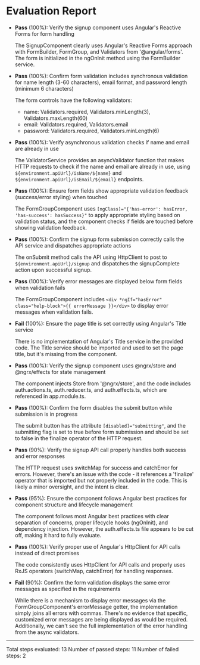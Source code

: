 # Evaluation Report

- **Pass** (100%): Verify the signup component uses Angular's Reactive Forms for form handling
  
  The SignupComponent clearly uses Angular's Reactive Forms approach with FormBuilder, FormGroup, and Validators from '@angular/forms'. The form is initialized in the ngOnInit method using the FormBuilder service.

- **Pass** (100%): Confirm form validation includes synchronous validation for name length (3-60 characters), email format, and password length (minimum 6 characters)
  
  The form controls have the following validators:
  - name: Validators.required, Validators.minLength(3), Validators.maxLength(60)
  - email: Validators.required, Validators.email
  - password: Validators.required, Validators.minLength(6)

- **Pass** (100%): Verify asynchronous validation checks if name and email are already in use
  
  The ValidatorService provides an asyncValidator function that makes HTTP requests to check if the name and email are already in use, using `${environment.apiUrl}/isName/${name}` and `${environment.apiUrl}/isEmail/${email}` endpoints.

- **Pass** (100%): Ensure form fields show appropriate validation feedback (success/error styling) when touched
  
  The FormGroupComponent uses `[ngClass]="{'has-error': hasError, 'has-success': hasSuccess}"` to apply appropriate styling based on validation status, and the component checks if fields are touched before showing validation feedback.

- **Pass** (100%): Confirm the signup form submission correctly calls the API service and dispatches appropriate actions
  
  The onSubmit method calls the API using HttpClient to post to `${environment.apiUrl}/signup` and dispatches the signupComplete action upon successful signup.

- **Pass** (100%): Verify error messages are displayed below form fields when validation fails
  
  The FormGroupComponent includes `<div *ngIf="hasError" class="help-block">{{ errorMessage }}</div>` to display error messages when validation fails.

- **Fail** (100%): Ensure the page title is set correctly using Angular's Title service
  
  There is no implementation of Angular's Title service in the provided code. The Title service should be imported and used to set the page title, but it's missing from the component.

- **Pass** (100%): Verify the signup component uses @ngrx/store and @ngrx/effects for state management
  
  The component injects Store from '@ngrx/store', and the code includes auth.actions.ts, auth.reducer.ts, and auth.effects.ts, which are referenced in app.module.ts.

- **Pass** (100%): Confirm the form disables the submit button while submission is in progress
  
  The submit button has the attribute `[disabled]="submitting"`, and the submitting flag is set to true before form submission and should be set to false in the finalize operator of the HTTP request.

- **Pass** (90%): Verify the signup API call properly handles both success and error responses
  
  The HTTP request uses switchMap for success and catchError for errors. However, there's an issue with the code - it references a 'finalize' operator that is imported but not properly included in the code. This is likely a minor oversight, and the intent is clear.

- **Pass** (95%): Ensure the component follows Angular best practices for component structure and lifecycle management
  
  The component follows most Angular best practices with clear separation of concerns, proper lifecycle hooks (ngOnInit), and dependency injection. However, the auth.effects.ts file appears to be cut off, making it hard to fully evaluate.

- **Pass** (100%): Verify proper use of Angular's HttpClient for API calls instead of direct promises
  
  The code consistently uses HttpClient for API calls and properly uses RxJS operators (switchMap, catchError) for handling responses.

- **Fail** (90%): Confirm the form validation displays the same error messages as specified in the requirements
  
  While there is a mechanism to display error messages via the FormGroupComponent's errorMessage getter, the implementation simply joins all errors with commas. There's no evidence that specific, customized error messages are being displayed as would be required. Additionally, we can't see the full implementation of the error handling from the async validators.

---

Total steps evaluated: 13
Number of passed steps: 11
Number of failed steps: 2